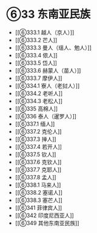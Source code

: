 # ⑥33 东南亚民族

- [[⑥333.1 越人（京人）]]
- [[⑥333.2 芒人]]
- [[⑥333.3 曼人（瑶人、勉人）]]
- [[⑥333.4 侬人]]
- [[⑥333.5 岱人]]
- [[⑥333.6 赫蒙人（苗人）]]
- [[⑥333.7 摩伊人]]
- [[⑥334.1 寮人（老挝人）]]
- [[⑥334.2 老听人]]
- [[⑥334.3 老松人]]
- [[⑥335 高棉人]]
- [[⑥336 泰人（暹罗人）]]
- [[⑥337.1 缅人]]
- [[⑥337.2 克伦人]]
- [[⑥337.3 掸人]]
- [[⑥337.4 若开人]]
- [[⑥337.5 钦人]]
- [[⑥337.6 克钦人]]
- [[⑥337.7 克耶人]]
- [[⑥337.8 孟人]]
- [[⑥338.1 马来人]]
- [[⑥338.2 塞诺人]]
- [[⑥338.3 塞芒人]]
- [[⑥341 菲律宾人]]
- [[⑥342 印度尼西亚人]]
- [[⑥349 其他东南亚民族]]
